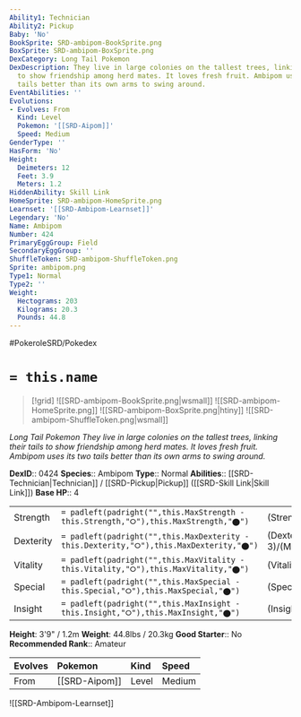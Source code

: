 ```yaml
---
Ability1: Technician
Ability2: Pickup
Baby: 'No'
BookSprite: SRD-ambipom-BookSprite.png
BoxSprite: SRD-ambipom-BoxSprite.png
DexCategory: Long Tail Pokemon
DexDescription: They live in large colonies on the tallest trees, linking their tails
  to show friendship among herd mates. It loves fresh fruit. Ambipom uses its two
  tails better than its own arms to swing around.
EventAbilities: ''
Evolutions:
- Evolves: From
  Kind: Level
  Pokemon: '[[SRD-Aipom]]'
  Speed: Medium
GenderType: ''
HasForm: 'No'
Height:
  Deimeters: 12
  Feet: 3.9
  Meters: 1.2
HiddenAbility: Skill Link
HomeSprite: SRD-ambipom-HomeSprite.png
Learnset: '[[SRD-Ambipom-Learnset]]'
Legendary: 'No'
Name: Ambipom
Number: 424
PrimaryEggGroup: Field
SecondaryEggGroup: ''
ShuffleToken: SRD-ambipom-ShuffleToken.png
Sprite: ambipom.png
Type1: Normal
Type2: ''
Weight:
  Hectograms: 203
  Kilograms: 20.3
  Pounds: 44.8
---
```


#PokeroleSRD/Pokedex

# `= this.name`

> [!grid]
> ![[SRD-ambipom-BookSprite.png|wsmall]]
> ![[SRD-ambipom-HomeSprite.png]]
> ![[SRD-ambipom-BoxSprite.png|htiny]]
> ![[SRD-ambipom-ShuffleToken.png|wsmall]]


*Long Tail Pokemon*
*They live in large colonies on the tallest trees, linking their tails to show friendship among herd mates. It loves fresh fruit. Ambipom uses its two tails better than its own arms to swing around.*

**DexID**:: 0424
**Species**:: Ambipom
**Type**:: Normal
**Abilities**:: [[SRD-Technician|Technician]] / [[SRD-Pickup|Pickup]] ([[SRD-Skill Link|Skill Link]])
**Base HP**:: 4

|           |                                                                                        |                                          |
| --------- | -------------------------------------------------------------------------------------- | ---------------------------------------- |
| Strength  | `= padleft(padright("",this.MaxStrength - this.Strength,"⭘"),this.MaxStrength,"⬤")`    | (Strength::3)/(MaxStrength::6)   |
| Dexterity | `= padleft(padright("",this.MaxDexterity - this.Dexterity,"⭘"),this.MaxDexterity,"⬤")` | (Dexterity:: 3)/(MaxDexterity::6) |
| Vitality  | `= padleft(padright("",this.MaxVitality - this.Vitality,"⭘"),this.MaxVitality,"⬤")`    | (Vitality::2)/(MaxVitality::4)   |
| Special   | `= padleft(padright("",this.MaxSpecial - this.Special,"⭘"),this.MaxSpecial,"⬤")`       | (Special::2)/(MaxSpecial::4)     |
| Insight   | `= padleft(padright("",this.MaxInsight - this.Insight,"⭘"),this.MaxInsight,"⬤")`       | (Insight::2)/(MaxInsight::4)     |

**Height**: 3'9" / 1.2m
**Weight**: 44.8lbs / 20.3kg
**Good Starter**:: No
**Recommended Rank**:: Amateur

| Evolves   | Pokemon       | Kind   | Speed   |
|:----------|:--------------|:-------|:--------|
| From      | [[SRD-Aipom]] | Level  | Medium  |

![[SRD-Ambipom-Learnset]]